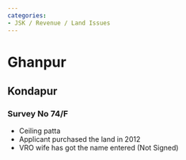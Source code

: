 ```yaml
---
categories:
- JSK / Revenue / Land Issues
---
```

# Ghanpur

## Kondapur

### Survey No 74/F

- Ceiling patta
- Applicant purchased the land in 2012
- VRO wife has got the name entered (Not Signed)